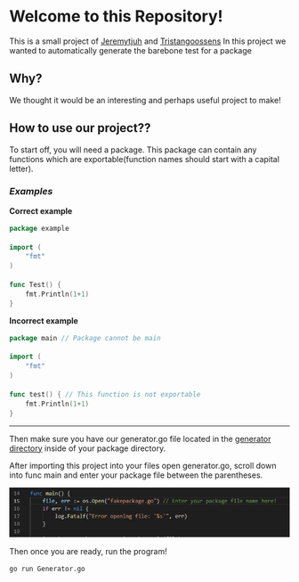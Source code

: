 # Welcome to this Repository!
This is a small project of [Jeremytjuh](https://github.com/Jeremytjuh "Jeremytjuh's profile") and [Tristangoossens](https://github.com/tristangoossens "Tristangoossens profile")
In this project we wanted to automatically generate the barebone test for a package

## Why?
We thought it would be an interesting and perhaps useful project to make!

## How to use our project??

To start off, you will need a package. This package can contain any functions which are exportable(function names should start with a capital letter).

### ***Examples***

**Correct example**

```go
package example

import (
    "fmt"
)

func Test() {
    fmt.Println(1+1)
}
```

**Incorrect example**

```go
package main // Package cannot be main

import (
    "fmt"
)

func test() { // This function is not exportable
    fmt.Println(1+1)
}
```

***

Then make sure you have our generator.go file located in the [generator directory](https://github.com/tristangoossens/testfilegenerator/tree/master/generator) inside of your package directory.

After importing this project into your files open generator.go, scroll down into func main and enter your package file between the parentheses.

![alt text](https://github.com/tristangoossens/testfilegenerator/blob/master/readme-images/enterfilename.png "Enter file name")

Then once you are ready, run the program!

```bash
go run Generator.go
```
